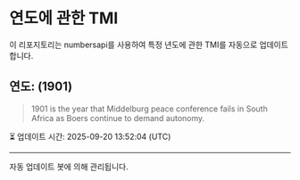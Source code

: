 
# 연도에 관한 TMI

이 리포지토리는 numbersapi를 사용하여 특정 년도에 관한 TMI를 자동으로 업데이트합니다.

## 연도: (1901)
> 1901 is the year that Middelburg peace conference fails in South Africa as Boers continue to demand autonomy.

⏳ 업데이트 시간: 2025-09-20 13:52:04 (UTC)

---
자동 업데이트 봇에 의해 관리됩니다.
